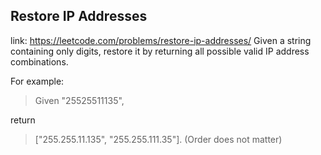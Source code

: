 ## Restore IP Addresses 
link: <https://leetcode.com/problems/restore-ip-addresses/>
Given a string containing only digits, restore it by returning all possible valid IP address combinations.

For example:

> Given "25525511135",


return 

> ["255.255.11.135", "255.255.111.35"]. (Order does not matter)
